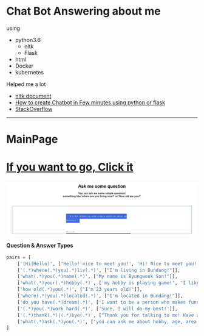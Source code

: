 # Chat Bot Answering about me

using
* python3.6
  * nltk
  * Flask
* html
* Docker
* kubernetes

Helped me a lot
* [nltk document](https://www.nltk.org/index.html)
* [How to create Chatbot in Few minutes using python or flask](https://mc.ai/how-create-chatbot-in-few-minutes-using-python-or-flask/)
* [StackOverflow](https://stackoverflow.com/)
---
# MainPage
# [If you want to go, Click it](http://34.80.44.54/)
<a href="#"><img src = "https://github.com/Wook-2/chatbot/blob/master/img/main%20page.PNG" width="600px"></a>

**Question & Answer Types**  
``` python  
pairs = [
    ['(Hi|Hello)', ['Hello! nice to meet you!', 'Hi! Nice to meet you!']],
    ['(.*)where(.*)you(.*)liv(.*)', ["I'm living in Bundang!"]],
    ['what(.*)you(.*)name(.*)', ["My name is Byungwook Son!"]],
    ['what(.*)your(.*)hobby(.*)', ['my hobby is playing game!', 'I like to playing soccer!']],
    ['how old(.*)you(.*)', ["I'm 23 years old!"]],
    ['where(.*)you(.*)located(.*)', ["I'm located in Bundang!"]],
    ['do you have(.*)dream(.*)', ['I want to be a person who makes funny game!']],
    ['(.*)you(.*)work hard(.*)', ['Sure, I will do my best!']],
    ['(.*)thank(.*)|(.*)bye(.*)', ["Thank you for talking to me! Have a nice day!"]],
    ['what(.*)ask(.*)you(.*)', ['you can ask me about hobby, age, area ..']]
]  
```

